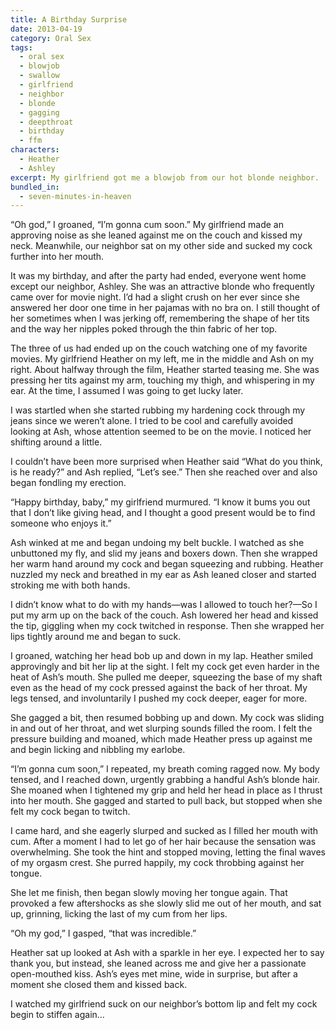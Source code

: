 ```yaml
---
title: A Birthday Surprise
date: 2013-04-19
category: Oral Sex
tags:
  - oral sex
  - blowjob
  - swallow
  - girlfriend
  - neighbor
  - blonde
  - gagging
  - deepthroat
  - birthday
  - ffm
characters:
  - Heather
  - Ashley
excerpt: My girlfriend got me a blowjob from our hot blonde neighbor.
bundled_in:
  - seven-minutes-in-heaven
---
```


“Oh god,” I groaned, “I’m gonna cum soon.” My girlfriend made an approving noise as she leaned against me on the couch and kissed my neck. Meanwhile, our neighbor sat on my other side and sucked my cock further into her mouth.

It was my birthday, and after the party had ended, everyone went home except our neighbor, Ashley. She was an attractive blonde who frequently came over for movie night. I’d had a slight crush on her ever since she answered her door one time in her pajamas with no bra on. I still thought of her sometimes when I was jerking off, remembering the shape of her tits and the way her nipples poked through the thin fabric of her top.

The three of us had ended up on the couch watching one of my favorite movies. My girlfriend Heather on my left, me in the middle and Ash on my right. About halfway through the film, Heather started teasing me. She was pressing her tits against my arm, touching my thigh, and whispering in my ear. At the time, I assumed I was going to get lucky later.

I was startled when she started rubbing my hardening cock through my jeans since we weren’t alone. I tried to be cool and carefully avoided looking at Ash, whose attention seemed to be on the movie. I noticed her shifting around a little.

I couldn’t have been more surprised when Heather said “What do you think, is he ready?” and Ash replied, “Let’s see.” Then she reached over and also began fondling my erection.

“Happy birthday, baby,” my girlfriend murmured. “I know it bums you out that I don’t like giving head, and I thought a good present would be to find someone who enjoys it.”

Ash winked at me and began undoing my belt buckle. I watched as she unbuttoned my fly, and slid my jeans and boxers down. Then she wrapped her warm hand around my cock and began squeezing and rubbing. Heather nuzzled my neck and breathed in my ear as Ash leaned closer and started stroking me with both hands.

I didn’t know what to do with my hands—was I allowed to touch her?—So I put my arm up on the back of the couch. Ash lowered her head and kissed the tip, giggling when my cock twitched in response. Then she wrapped her lips tightly around me and began to suck.

I groaned, watching her head bob up and down in my lap. Heather smiled approvingly and bit her lip at the sight. I felt my cock get even harder in the heat of Ash’s mouth. She pulled me deeper, squeezing the base of my shaft even as the head of my cock pressed against the back of her throat. My legs tensed, and involuntarily I pushed my cock deeper, eager for more.

She gagged a bit, then resumed bobbing up and down. My cock was sliding in and out of her throat, and wet slurping sounds filled the room. I felt the pressure building and moaned, which made Heather press up against me and begin licking and nibbling my earlobe.

“I’m gonna cum soon,” I repeated, my breath coming ragged now. My body tensed, and I reached down, urgently grabbing a handful Ash’s blonde hair. She moaned when I tightened my grip and held her head in place as I thrust into her mouth. She gagged and started to pull back, but stopped when she felt my cock began to twitch.

I came hard, and she eagerly slurped and sucked as I filled her mouth with cum. After a moment I had to let go of her hair because the sensation was overwhelming. She took the hint and stopped moving, letting the final waves of my orgasm crest. She purred happily, my cock throbbing against her tongue.

She let me finish, then began slowly moving her tongue again. That provoked a few aftershocks as she slowly slid me out of her mouth, and sat up, grinning, licking the last of my cum from her lips.

“Oh my god,” I gasped, “that was incredible.”

Heather sat up looked at Ash with a sparkle in her eye. I expected her to say thank you, but instead, she leaned across me and give her a passionate open-mouthed kiss. Ash’s eyes met mine, wide in surprise, but after a moment she closed them and kissed back.

I watched my girlfriend suck on our neighbor’s bottom lip and felt my cock begin to stiffen again…
